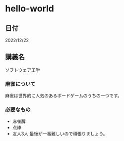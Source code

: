 # hello-world

## 日付
2022/12/22

## 講義名
ソフトウェア工学

### 麻雀について
麻雀は世界的に人気のあるボードゲームのうちの一つです。

### 必要なもの
 - 麻雀牌
 - 点棒
 - 友人3人
最後が一番難しいので頑張りましょう。
